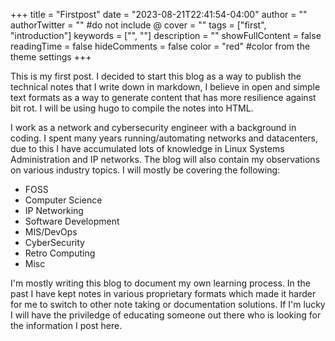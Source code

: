 +++
title = "Firstpost"
date = "2023-08-21T22:41:54-04:00"
author = ""
authorTwitter = "" #do not include @
cover = ""
tags = ["first", "introduction"]
keywords = ["", ""]
description = ""
showFullContent = false
readingTime = false
hideComments = false
color = "red" #color from the theme settings
+++

This is my first post.  I decided to start this blog as a way to publish the technical notes that I write down in markdown, I believe in open and simple text formats as a way to generate content that has more resilience against bit rot. I will be using hugo to compile the notes into HTML. 

I work as a network and cybersecurity engineer with a background in coding.  I spent many years running/automating networks and datacenters, due to this I have accumulated lots of knowledge in Linux Systems Administration and IP networks.  The blog will also contain my observations on various industry topics.  I will mostly be covering the following:

- FOSS 
- Computer Science
- IP Networking
- Software Development
- MIS/DevOps
- CyberSecurity
- Retro Computing
- Misc

I'm mostly writing this blog to document my own learning process.  In the past I have kept notes in various proprietary formats which made it harder for me to switch to other note taking or documentation solutions.  If I'm lucky I will have the priviledge of educating someone out there who is looking for the information I post here.